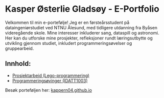# Kasper Østerlie Gladsøy - E-Portfolio

Velkommen til min e-portefølje! Jeg er en førsteårsstudent på dataingeniørstudiet ved NTNU Ålesund, med tidligere utdanning fra Byåsen videregående skole. Mine interesser inkluderer sang, dataspill og astronomi. Her kan du utforske mine prosjekter, refleksjoner rundt læringsutbytte og utvikling gjennom studiet, inkludert programmeringsøvelser og gruppearbeid.

## Innhold:
- [Prosjektarbeid (Lego-programmering)](prosjektarbeid.md)
- [Programmeringsøvinger (IDATT1003)](programmeringsøvinger.md)

Besøk porteføljen her: [kappern04.github.io](https://kappern04.github.io/)


